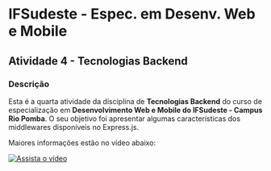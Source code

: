 # IFSudeste - Espec. em Desenv. Web e Mobile 
## Atividade 4 - Tecnologias Backend

### Descrição

Esta é a quarta atividade da disciplina de **Tecnologias Backend** do curso de especialização em **Desenvolvimento Web e Mobile do IFSudeste - Campus Rio Pomba**. O seu objetivo foi apresentar algumas características dos middlewares disponíveis no Express.js.

Maiores informações estão no vídeo abaixo:

[![Assista o vídeo](https://img.youtube.com/vi/3gU-znWWfRw/0.jpg)](https://www.youtube.com/watch?v=3gU-znWWfRw "IFSudeste - Espec. Des. Web e Mobile - Tecnologias Backend - Atv 4.")
